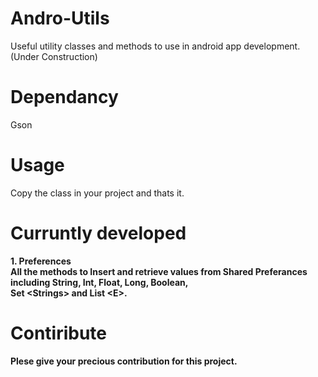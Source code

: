 # Andro-Utils

Useful utility classes and methods to use in android app development.
(Under Construction)

# Dependancy
Gson

# Usage
Copy the class in your project and thats it.

# Curruntly developed 
<b>1. Preferences<b><BR>
  All the methods to Insert and retrieve values from Shared Preferances including String, Int, Float, Long, Boolean,    
  Set &#60;Strings&#62;  and List &#60;E&#62;. 

# Contiribute
Plese give your precious contribution for this project.
